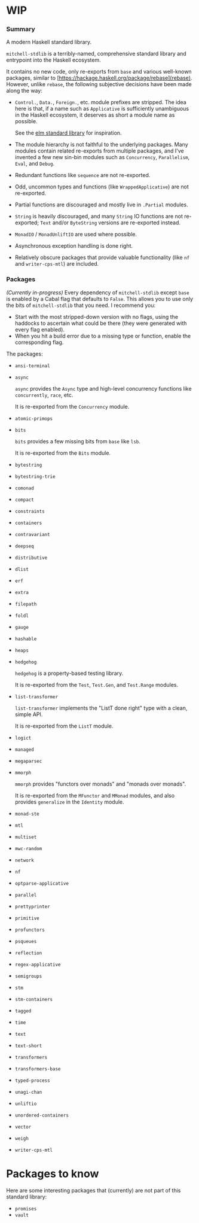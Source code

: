 # WIP

### Summary

A modern Haskell standard library.

`mitchell-stdlib` is a terribly-named, comprehensive standard library and
entrypoint into the Haskell ecosystem.

It contains no new code, only re-exports from `base` and various well-known
packages, similar to [https://hackage.haskell.org/package/rebase](rebase).
However, unlike `rebase`, the following subjective decisions have been made
along the way:

- `Control.`, `Data.`, `Foreign.`, etc. module prefixes are stripped. The idea
  here is that, if a name such as `Applicative` is sufficiently unambiguous in
  the Haskell ecosystem, it deserves as short a module name as possible.

  See the [elm standard library](http://package.elm-lang.org/packages/elm-lang/core/latest)
  for inspiration.

- The module hierarchy is not faithful to the underlying packages. Many modules
  contain related re-exports from multiple packages, and I've invented a few new
  sin-bin modules such as `Concurrency`, `Parallelism`, `Eval`, and `Debug`.

- Redundant functions like `sequence` are not re-exported.

- Odd, uncommon types and functions (like `WrappedApplicative`) are not
  re-exported.

- Partial functions are discouraged and mostly live in `.Partial` modules.

- `String` is heavily discouraged, and many `String` IO functions are not
  re-exported; `Text` and/or `ByteString` versions are re-exported instead.

- `MonadIO` / `MonadUnliftIO` are used where possible.

- Asynchronous exception handling is done right.

- Relatively obscure packages that provide valuable functionality
  (like `nf` and `writer-cps-mtl`) are included.

### Packages

_(Currently in-progress)_ Every dependency of `mitchell-stdlib` except `base` is
enabled by a Cabal flag that defaults to `False`. This allows you to use only
the bits of `mitchell-stdlib` that you need. I recommend you:

* Start with the most stripped-down version with no flags, using the haddocks
  to ascertain what could be there (they were generated with every flag
  enabled).
* When you hit a build error due to a missing type or function, enable the
  corresponding flag.

The packages:

- `ansi-terminal`

- `async`

  `async` provides the `Async` type and high-level concurrency functions like
  `concurrently`, `race`, etc.

  It is re-exported from the `Concurrency` module.

- `atomic-primops`

- `bits`

  `bits` provides a few missing bits from `base` like `lsb`.

  It is re-exported from the `Bits` module.

- `bytestring`

- `bytestring-trie`

- `comonad`

- `compact`

- `constraints`

- `containers`

- `contravariant`

- `deepseq`

- `distributive`

- `dlist`

- `erf`

- `extra`

- `filepath`

- `foldl`

- `gauge`

- `hashable`

- `heaps`

- `hedgehog`

  `hedgehog` is a property-based testing library.

  It is re-exported from the `Test`, `Test.Gen`, and `Test.Range` modules.

- `list-transformer`

  `list-transformer` implements the "ListT done right" type with a clean, simple
  API.

  It is re-exported from the `ListT` module.

- `logict`

- `managed`

- `megaparsec`

- `mmorph`

  `mmorph` provides "functors over monads" and "monads over monads".

  It is re-exported from the `MFunctor` and `MMonad` modules, and also provides
  `generalize` in the `Identity` module.

- `monad-ste`

- `mtl`

- `multiset`

- `mwc-random`

- `network`

- `nf`

- `optparse-applicative`

- `parallel`

- `prettyprinter`

- `primitive`

- `profunctors`

- `psqueues`

- `reflection`

- `regex-applicative`

- `semigroups`

- `stm`

- `stm-containers`

- `tagged`

- `time`

- `text`

- `text-short`

- `transformers`

- `transformers-base`

- `typed-process`

- `unagi-chan`

- `unliftio`

- `unordered-containers`

- `vector`

- `weigh`

- `writer-cps-mtl`

# Packages to know

Here are some interesting packages that (currently) are not part of this
standard library:

- `promises`
- `vault`
